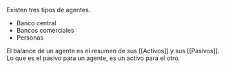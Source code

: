 Existen tres tipos de agentes.

- Banco central
- Bancos comerciales
- Personas

El balance de un agente es el resumen de sus [[Activos]] y sus [[Pasivos]]. Lo que es el pasivo para un agente, es un activo para el otro.
